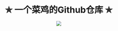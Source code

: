 <h1 align="center"> ✯ 一个菜鸡的Github仓库 ✯ </h1>
<div align=center>
<img src=https://github-readme-stats.vercel.app/api?username=fanmingming&show_icons=true&theme=transparent>
</div>
